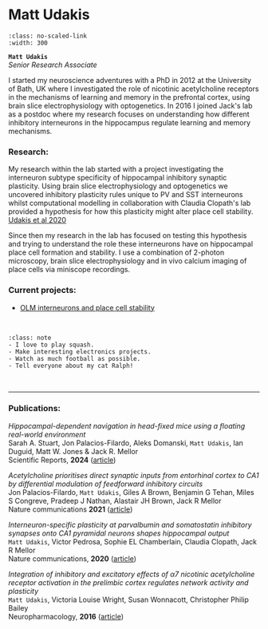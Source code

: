 # Matt Udakis

```{image} ../../img/members/mattudakis2.jpg 
:class: no-scaled-link
:width: 300
```

**`Matt Udakis`**  
_Senior Research Associate_  
[<i class="fa-brands fa-twitter fa-lg" style="color:#2a67cf"></i>](https://twitter.com/matt_youdaykiss?lang=en-GB)
[<i class="fa-brands fa-linkedin-in fa-lg" style="color:#5a97d8"></i>](https://www.linkedin.com/in/matt-udakis-21070485/?originalSubdomain=uk)
[<i class="fa-brands fa-researchgate" style="color: #57dba8;"></i>](https://www.researchgate.net/profile/Matt-Udakis)
[<i class="fa-brands fa-github" style="color: #696969;"></i>](https://www.github.com/mattudakis)
[<i class="fa-solid fa-building-columns" style="color: #d74242;"></i>](https://research-information.bris.ac.uk/en/persons/matt-udakis)
[<i class="fa-solid fa-envelope"></i>](mailto:matt.udakis@bristol.ac.uk)
<!--[<i class="fa-brands fa-orcid" style="color: #6eee5d;"></i>](https://www.orcid.org)-->

I started my neuroscience adventures with a PhD in 2012 at the University of Bath, UK where I investigated the role of nicotinic acetylcholine receptors in the 
mechanisms of learning and memory in the prefrontal cortex, using brain slice electrophysiology with optogenetics.
In 2016 I joined Jack's lab as a postdoc where my research focuses on understanding how different inhibitory interneurons in the hippocampus regulate learning and memory mechanisms. 


### Research:
 
My research within the lab started with a project investigating the interneuron subtype specificity of hippocampal inhibitory synaptic plasticity.
Using brain slice electrophysiology and optogenetics we uncovered inhibitory plasticity rules unique to PV and SST interneurons whilst computational modelling  in collaboration with Claudia Clopath's lab provided a hypothesis for how this plasticity might alter place cell stability. [Udakis et al 2020](https://www.nature.com/articles/s41467-020-18074-8) 

Since then my research in the lab has focused on testing this hypothesis and trying to understand the role these interneurons have on hippocampal place cell formation and stability.
I use a combination of 2-photon microscopy, brain slice electrophysiology and in vivo calcium imaging of place cells via miniscope recordings. 

### Current projects:

- [OLM interneurons and place cell stability](../../projects/olm-placecells)


&nbsp;


```{admonition} Outside of the lab
:class: note
- I love to play squash. 
- Make interesting electronics projects.
- Watch as much football as possible. 
- Tell everyone about my cat Ralph!
``` 


&nbsp;

---


### Publications:

_Hippocampal-dependent navigation in head-fixed mice using a floating real-world environment_<br>
Sarah A. Stuart, Jon Palacios-Filardo, Aleks Domanski, `Matt Udakis`, Ian Duguid, Matt W. Jones & Jack R. Mellor<br>
Scientific Reports, **2024** ([article](https://doi.org/10.1038/s41598-024-64807-w))<br>

_Acetylcholine prioritises direct synaptic inputs from entorhinal cortex to CA1 by differential modulation of feedforward inhibitory circuits_<br>
Jon Palacios-Filardo, `Matt Udakis`, Giles A Brown, Benjamin G Tehan, Miles S Congreve, Pradeep J Nathan, Alastair JH Brown, Jack R Mellor <br>
Nature communications **2021** ([article](https://www.nature.com/articles/s41467-021-25280-5)) 

_Interneuron-specific plasticity at parvalbumin and somatostatin inhibitory synapses onto CA1 pyramidal neurons shapes hippocampal output_<br>
`Matt Udakis`, Victor Pedrosa, Sophie EL Chamberlain, Claudia Clopath, Jack R Mellor <br>
Nature communications, **2020** ([article](https://www.nature.com/articles/s41467-020-18074-8)) 

_Integration of inhibitory and excitatory effects of α7 nicotinic acetylcholine receptor activation in the prelimbic cortex regulates network activity and plasticity_<br>
`Matt Udakis`, Victoria Louise Wright, Susan Wonnacott, Christopher Philip Bailey <br>
Neuropharmacology, **2016** ([article](https://www.sciencedirect.com/science/article/pii/S0028390816300636)) 


&nbsp;




